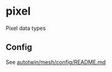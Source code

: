 # pixel

Pixel data types

## Config

See [autotwin/mesh/config/README.md](https://github.com/autotwin/mesh/tree/main/config/README.md)



